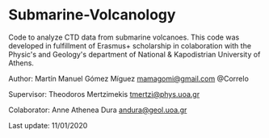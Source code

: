# Submarine-Volcanology
Code to analyze CTD data from submarine volcanoes.
This code was developed in fulfillment of Erasmus+ scholarship in colaboration with
the Physic's and Geology's department of National & Kapodistrian University of Athens.

Author: Martín Manuel Gómez Míguez   mamagomi@gmail.com     @Correlo

Supervisor:  Theodoros Mertzimekis   tmertzi@phys.uoa.gr

Colaborator: Anne Athenea Dura                andura@geol.uoa.gr

Last update: 11/01/2020
